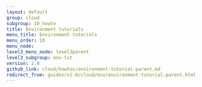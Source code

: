 ```yaml
---
layout: default
group: cloud
subgroup: 10_howto
title: Environment tutorials
menu_title: Environment tutorials
menu_order: 10
menu_node: 
level3_menu_node: level3parent
level3_subgroup: env-tut
version: 2.0
github_link: cloud/howtos/environment-tutorial-parent.md
redirect_from: guides/v2.0/cloud/env/environment-tutorial-parent.html
---
```


